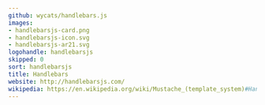 ```yaml
---
github: wycats/handlebars.js
images:
- handlebarsjs-card.png
- handlebarsjs-icon.svg
- handlebarsjs-ar21.svg
logohandle: handlebarsjs
skipped: 0
sort: handlebarsjs
title: Handlebars
website: http://handlebarsjs.com/
wikipedia: https://en.wikipedia.org/wiki/Mustache_(template_system)#Handlebars
---
```

